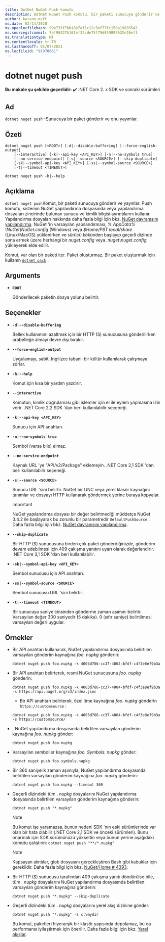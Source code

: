 ```yaml
---
title: DotNet NuGet Push komutu
description: DotNet NuGet Push komutu, bir paketi sunucuya gönderir ve yayınlar.
author: karann-msft
ms.date: 02/14/2020
ms.openlocfilehash: 99e735f7bb18b7af1c12c3ef77fc150a19083542
ms.sourcegitcommit: 7ef96827b161ef3fcde75f79d839885632e26ef1
ms.translationtype: MT
ms.contentlocale: tr-TR
ms.lasthandoff: 01/07/2021
ms.locfileid: "97970661"
---
```

# <a name="dotnet-nuget-push"></a>dotnet nuget push

**Bu makale şu şekilde geçerlidir:** ✔️ .NET Core 2. x SDK ve sonraki sürümleri

## <a name="name"></a>Ad

`dotnet nuget push` -Sunucuya bir paket gönderir ve onu yayımlar.

## <a name="synopsis"></a>Özeti

```dotnetcli
dotnet nuget push [<ROOT>] [-d|--disable-buffering] [--force-english-output]
    [--interactive] [-k|--api-key <API_KEY>] [-n|--no-symbols true]
    [--no-service-endpoint] [-s|--source <SOURCE>] [--skip-duplicate]
    [-sk|--symbol-api-key <API_KEY>] [-ss|--symbol-source <SOURCE>]
    [-t|--timeout <TIMEOUT>]

dotnet nuget push -h|--help
```

## <a name="description"></a>Açıklama

`dotnet nuget push`Komut, bir paketi sunucuya gönderir ve yayınlar. Push komutu, sistemin NuGet yapılandırma dosyasında veya yapılandırma dosyaları zincirinde bulunan sunucu ve kimlik bilgisi ayrıntılarını kullanır. Yapılandırma dosyaları hakkında daha fazla bilgi için bkz. [NuGet davranışını yapılandırma](/nuget/consume-packages/configuring-nuget-behavior). NuGet 'in varsayılan yapılandırması, *% AppData% \NuGet\NuGet.config* (Windows) veya *$Home/PST local/share* (Linux/MacOS) yüklenirken ve sürücü kökünden başlayıp geçerli dizinde sona ermek üzere herhangi bir *nuget.config* veya *.nuget\nuget.config* yükleyerek elde edilir.

Komut, var olan bir paketi iter. Paket oluşturmaz. Bir paket oluşturmak için kullanın [`dotnet pack`](dotnet-pack.md) .

## <a name="arguments"></a>Arguments

- **`ROOT`**

  Gönderilecek paketin dosya yolunu belirtir.

## <a name="options"></a>Seçenekler

- **`-d|--disable-buffering`**

  Bellek kullanımını azaltmak için bir HTTP (S) sunucusuna gönderilirken arabelleğe almayı devre dışı bırakır.

- **`--force-english-output`**

  Uygulamayı, sabit, Ingilizce tabanlı bir kültür kullanılarak çalışmaya zorlar.

- **`-h|--help`**

  Komut için kısa bir yardım yazdırır.

- **`--interactive`**

  Komutun, kimlik doğrulaması gibi işlemler için el ile eylem yapmasına izin verir. .NET Core 2,2 SDK 'dan beri kullanılabilir seçeneği.

- **`-k|--api-key <API_KEY>`**

  Sunucu için API anahtarı.

- **`-n|--no-symbols true`**

  Sembol (varsa bile) almaz.

- **`--no-service-endpoint`**

  Kaynak URL 'ye "API/v2/Package" eklemeyin. .NET Core 2,1 SDK 'dan beri kullanılabilir seçeneği.

- **`-s|--source <SOURCE>`**

  Sunucu URL 'sini belirtir. NuGet bir UNC veya yerel klasör kaynağını tanımlar ve dosyayı HTTP kullanarak göndermek yerine buraya kopyalar.
  > [!IMPORTANT]
  > NuGet yapılandırma dosyası bir değer belirtmediği müddetçe NuGet 3.4.2 ile başlayarak bu zorunlu bir parametredir `DefaultPushSource` . Daha fazla bilgi için bkz. [NuGet davranışını yapılandırma](/nuget/consume-packages/configuring-nuget-behavior).

- **`--skip-duplicate`**

  Bir HTTP (S) sunucusuna birden çok paket gönderdiğinizde, gönderim devam edebilmesi için 409 çakışma yanıtını uyarı olarak değerlendirir. .NET Core 3,1 SDK 'dan beri kullanılabilir.

- **`-sk|--symbol-api-key <API_KEY>`**

  Sembol sunucusu için API anahtarı.

- **`-ss|--symbol-source <SOURCE>`**

  Sembol sunucusu URL 'sini belirtir.

- **`-t|--timeout <TIMEOUT>`**

  Bir sunucuya saniye cinsinden gönderme zaman aşımını belirtir. Varsayılan değer 300 saniyedir (5 dakika). 0 (sıfır saniye) belirtilmesi varsayılan değeri uygular.

## <a name="examples"></a>Örnekler

- Bir API anahtarı kullanarak, NuGet yapılandırma dosyasında belirtilen varsayılan gönderim kaynağına *foo. nupkg* gönderin:

  ```dotnetcli
  dotnet nuget push foo.nupkg -k 4003d786-cc37-4004-bfdf-c4f3e8ef9b3a
  ```

- Bir API anahtarı belirterek, resmi NuGet sunucusuna *foo. nupkg* gönderin:

  ```dotnetcli
  dotnet nuget push foo.nupkg -k 4003d786-cc37-4004-bfdf-c4f3e8ef9b3a -s https://api.nuget.org/v3/index.json
  ```
  
  * Bir API anahtarı belirterek, özel itme kaynağına *foo. nupkg* gönderin `https://customsource` :

  ```dotnetcli
  dotnet nuget push foo.nupkg -k 4003d786-cc37-4004-bfdf-c4f3e8ef9b3a -s https://customsource/
  ```

- , NuGet yapılandırma dosyasında belirtilen varsayılan gönderim kaynağına *foo. nupkg* gönder:

  ```dotnetcli
  dotnet nuget push foo.nupkg
  ```

- Varsayılan semboller kaynağına *foo. Symbols. nupkg* gönder:

  ```dotnetcli
  dotnet nuget push foo.symbols.nupkg
  ```

- Bir 360 saniyelik zaman aşımıyla, NuGet yapılandırma dosyasında belirtilen varsayılan gönderim kaynağına *foo. nupkg* gönderin:

  ```dotnetcli
  dotnet nuget push foo.nupkg --timeout 360
  ```

- Geçerli dizindeki tüm *. nupkg* dosyalarını NuGet yapılandırma dosyasında belirtilen varsayılan gönderim kaynağına gönderin:

  ```dotnetcli
  dotnet nuget push "*.nupkg"
  ```

  > [!NOTE]
  > Bu komut işe yaramazsa, bunun nedeni SDK 'nın eski sürümlerinde var olan bir hata olabilir (.NET Core 2,1 SDK ve önceki sürümleri).
  > Bunu onarmak için SDK sürümünüzü yükseltin veya bunun yerine aşağıdaki komutu çalıştırın: `dotnet nuget push "**/*.nupkg"`
  
  > [!NOTE]
  > Kapsayan alıntılar, glob dosyasını gerçekleştiren Bash gibi kabuklar için gereklidir. Daha fazla bilgi için bkz. [NuGet/Home # 4393](https://github.com/NuGet/Home/issues/4393#issuecomment-667618120).

- Bir HTTP (S) sunucusu tarafından 409 çakışma yanıtı döndürülse bile, tüm *. nupkg* dosyalarını NuGet yapılandırma dosyasında belirtilen varsayılan gönderim kaynağına gönderin:

  ```dotnetcli
  dotnet nuget push "*.nupkg" --skip-duplicate
  ```

- Geçerli dizindeki tüm *. nupkg* dosyalarını yerel akış dizinine gönder:

  ```dotnetcli
  dotnet nuget push "*.nupkg" -s c:\mydir
  ```

  Bu komut, paketleri hiyerarşik bir klasör yapısında depolamaz, bu da performansı iyileştirmek için önerilir. Daha fazla bilgi için bkz. [Yerel akışlar](/nuget/hosting-packages/local-feeds).  
